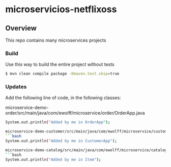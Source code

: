 # microservicios-netflixoss

## Overview

This repo contains many microservices projects

### Build
Use this way to build the entire project without tests

```bash
$ mvn clean compile package -Dmaven.test.skip=true
```

### Updates
Add the following line of code, in the following classes:

microservice-demo-order/src/main/java/com/ewolff/microservice/order/OrderApp.java
```bash
System.out.println("Added by me in OrderApp");

microservice-demo-customer/src/main/java/com/ewolff/microservice/customer/CustomerApp.java
```bash
System.out.println("Added by me in CustomerApp");

microservice-demo-catalog/src/main/java/com/ewolff/microservice/catalog/Item.java
```bash
System.out.println("Added by me in Item");


